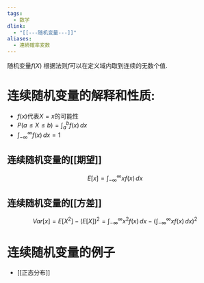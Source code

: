 ```yaml
---
tags:
  - 数学
dlink:
  - "[[---随机变量---]]"
aliases:
  - 連続確率変数
---
```

随机变量$f(X)$ 根据法则$f$可以在定义域内取到连续的无数个值.

# 连续随机变量的解释和性质:
- $f(x)$代表$X=x$的可能性
- $P(a\leq X\leq b)=\int _{a}^{b}f(x) \, dx$
- $\int _{-\infty}^{\infty}f(x)\, dx=1$
## 连续随机变量的[[期望]]
$$E[x]=\int_{-\infty}^{\infty}xf(x)\,dx$$
## 连续随机变量的[[方差]]
$$Var[x]=E[X^{2}]-(E[X])^{2}=\int_{-\infty}^{\infty}x^{2}f(x)\,dx-(\int_{-\infty}^{\infty}xf(x)\,dx)^{2}$$





# 连续随机变量的例子
- [[正态分布]]